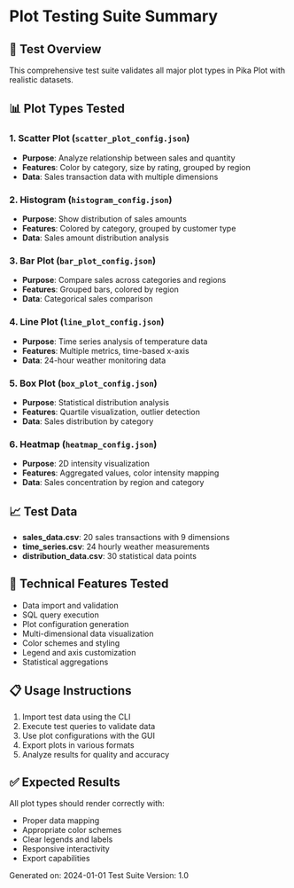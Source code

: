 # Plot Testing Suite Summary

## 🎯 Test Overview
This comprehensive test suite validates all major plot types in Pika Plot with realistic datasets.

## 📊 Plot Types Tested

### 1. Scatter Plot (`scatter_plot_config.json`)
- **Purpose**: Analyze relationship between sales and quantity
- **Features**: Color by category, size by rating, grouped by region
- **Data**: Sales transaction data with multiple dimensions

### 2. Histogram (`histogram_config.json`)
- **Purpose**: Show distribution of sales amounts
- **Features**: Colored by category, grouped by customer type
- **Data**: Sales amount distribution analysis

### 3. Bar Plot (`bar_plot_config.json`)
- **Purpose**: Compare sales across categories and regions
- **Features**: Grouped bars, colored by region
- **Data**: Categorical sales comparison

### 4. Line Plot (`line_plot_config.json`)
- **Purpose**: Time series analysis of temperature data
- **Features**: Multiple metrics, time-based x-axis
- **Data**: 24-hour weather monitoring data

### 5. Box Plot (`box_plot_config.json`)
- **Purpose**: Statistical distribution analysis
- **Features**: Quartile visualization, outlier detection
- **Data**: Sales distribution by category

### 6. Heatmap (`heatmap_config.json`)
- **Purpose**: 2D intensity visualization
- **Features**: Aggregated values, color intensity mapping
- **Data**: Sales concentration by region and category

## 📈 Test Data
- **sales_data.csv**: 20 sales transactions with 9 dimensions
- **time_series.csv**: 24 hourly weather measurements
- **distribution_data.csv**: 30 statistical data points

## 🔧 Technical Features Tested
- Data import and validation
- SQL query execution
- Plot configuration generation
- Multi-dimensional data visualization
- Color schemes and styling
- Legend and axis customization
- Statistical aggregations

## 📋 Usage Instructions
1. Import test data using the CLI
2. Execute test queries to validate data
3. Use plot configurations with the GUI
4. Export plots in various formats
5. Analyze results for quality and accuracy

## ✅ Expected Results
All plot types should render correctly with:
- Proper data mapping
- Appropriate color schemes
- Clear legends and labels
- Responsive interactivity
- Export capabilities

Generated on: 2024-01-01
Test Suite Version: 1.0
